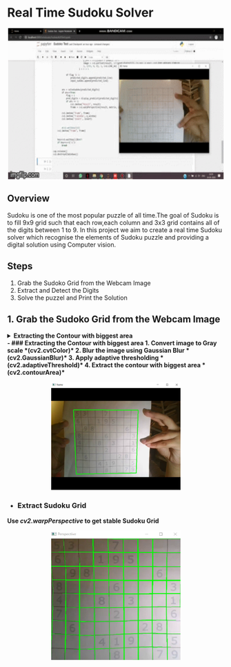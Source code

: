 # Real Time Sudoku Solver

<p align="center">
  <img src="/Images/SudokuSolver.gif" width="500" height="350" />
</p>


## Overview
Sudoku is one of the most popular puzzle of all time.The goal of Sudoku is to fill 9x9 grid such that each row,each column and 3x3 grid contains all of the digits between 1 to 9. In this project we aim to create a real time Sudoku solver which recognise the elements of Sudoku puzzle and providing a digital solution using Computer vision. 

## Steps
1. Grab the Sudoko Grid from the Webcam Image
2. Extract and Detect the Digits
2. Solve the puzzel and Print the Solution

## 1. Grab the Sudoko Grid from the Webcam Image
<details>
<summary><b>Extracting the Contour with biggest area<b></summary>
1. Convert image to Gray scale *(cv2.cvtColor)*
2. Blur the image using Gaussian Blur *(cv2.GaussianBlur)*
3. Apply adaptive thresholding *(cv2.adaptiveThreshold)*
4. Extract the contour with biggest area *(cv2.contourArea)*
</details>
- ### Extracting the Contour with biggest area
1. Convert image to Gray scale *(cv2.cvtColor)*
2. Blur the image using Gaussian Blur *(cv2.GaussianBlur)*
3. Apply adaptive thresholding *(cv2.adaptiveThreshold)*
4. Extract the contour with biggest area *(cv2.contourArea)*
<p align="center">
  <img src="/Images/frame.png" width="300" height="250" />
</p>

- ### Extract Sudoku Grid
Use *cv2.warpPerspective* to get stable Sudoku Grid
<p align="center">
  <img src="/Images/prespective.png" width="300" height="300" />
</p>
